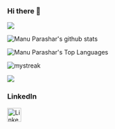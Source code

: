 ### Hi there 👋

<a href="https://www.youtube.com/watch?v=dQw4w9WgXcQ"><img src="https://user-images.githubusercontent.com/73097560/115834477-dbab4500-a447-11eb-908a-139a6edaec5c.gif"></a>

<div>

![Manu Parashar's github stats](https://github-readme-stats.vercel.app/api?username=mparasha&show_icons=true&theme=tokyonight)

![Manu Parashar's Top Languages](https://github-readme-stats.vercel.app/api/top-langs/?username=mparasha&theme=tokyonight&hide=C#,Objective-C)

<img src="https://github-readme-streak-stats.herokuapp.com/?user=mparasha&theme=tokyonight" alt="mystreak"/>
</div>


<a href="https://www.youtube.com/watch?v=dQw4w9WgXcQ"><img src="https://user-images.githubusercontent.com/73097560/115834477-dbab4500-a447-11eb-908a-139a6edaec5c.gif"></a>

### LinkedIn
[<img align="left" alt="LinkedIn" width="32px" src="https://user-images.githubusercontent.com/39068407/98451620-bd08fa00-2104-11eb-9470-ddd5add19e9f.png" />](https://www.linkedin.com/in/manu-parashar-11a2a015/)

<!--
**MPARASHA/mparasha** is a ✨ _special_ ✨ repository because its `README.md` (this file) appears on your GitHub profile.

Here are some ideas to get you started:

- 🔭 I’m currently working on ...
- 🌱 I’m currently learning ...
- 👯 I’m looking to collaborate on ...
- 🤔 I’m looking for help with ...
- 💬 Ask me about ...
- 📫 How to reach me: ...
- 😄 Pronouns: ...
- ⚡ Fun fact: ...
-->
